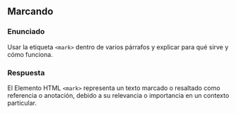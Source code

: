 ## Marcando

### Enunciado

Usar la etiqueta `<mark>` dentro de varios párrafos y explicar para qué sirve y cómo funciona.

### Respuesta

El Elemento HTML `<mark>` representa un texto marcado o resaltado como referencia o anotación, debido a su relevancia o importancia en un contexto particular.

